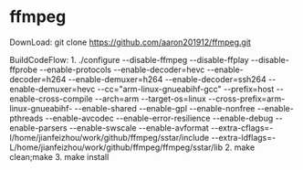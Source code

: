 # ffmpeg
DownLoad:
    git clone https://github.com/aaron201912/ffmpeg.git

BuildCodeFlow:
    1. ./configure --disable-ffmpeg --disable-ffplay --disable-ffprobe --enable-protocols --enable-decoder=hevc --enable-decoder=h264 --enable-demuxer=h264 --enable-decoder=ssh264 --enable-demuxer=hevc --cc="arm-linux-gnueabihf-gcc" --prefix=host --enable-cross-compile --arch=arm --target-os=linux --cross-prefix=arm-linux-gnueabihf- --enable-shared   --enable-gpl --enable-nonfree --enable-pthreads --enable-avcodec --enable-error-resilience --enable-debug --enable-parsers --enable-swscale --enable-avformat --extra-cflags=-I/home/jianfeizhou/work/github/ffmpeg/sstar/include --extra-ldflags=-L/home/jianfeizhou/work/github/ffmpeg/ffmpeg/sstar/lib
    2. make clean;make
    3. make install
